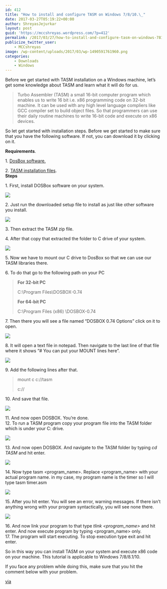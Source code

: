 ```yaml
---
id: 412
title: "How to install and configure TASM on Windows 7/8/10.\_"
date: 2017-03-27T05:19:22+00:00
author: ShreyasJejurkar
layout: post
guid: 'https://mccshreyas.wordpress.com/?p=412'
permalink: /2017/03/27/how-to-install-and-configure-tasm-on-windows-7810/
publicize_twitter_user:
    - MCCshreyas
image: /wp-content/uploads/2017/03/wp-1490591761960.png
categories:
    - Downloads
    - Windows
---
```


Before we get started with TASM installation on a Windows machine, let’s get some knowledge about TASM and learn what it will do for us.

> Turbo Assembler (TASM) a small 16-bit computer program which enables us to write 16 bit i.e. x86 programming code on 32-bit machine. It can be used with any high level language compliers like GCC compiler set to build object files. So that programmers can use their daily routine machines to write 16-bit code and execute on x86 devices.

So let get started with installation steps. Before we get started to make sure that you have the following software. If not, you can download it by clicking on it.

**Requirements**.

1\. [DosBox software.](http://www.dosbox.com/download.php?main=1)

2\. [TASM installation files](https://drive.google.com/file/d/0BxFfQqBvZCltMHdNbFFCZVJkUlE/view?usp=sharing).  
 **Steps**

1\. First, install DOSBox software on your system.

[![](http://mccshreyas.files.wordpress.com/2017/03/wp-1490591369444.png?resize=460%2C311)](http://mccshreyas.files.wordpress.com/2017/03/wp-1490591369444.png?resize=460%2C311)

2\. Just run the downloaded setup file to install as just like other software you install.

[![](http://mccshreyas.files.wordpress.com/2017/03/wp-1490591399488.png?resize=549%2C478)](http://mccshreyas.files.wordpress.com/2017/03/wp-1490591399488.png?resize=549%2C478)

3\. Then extract the TASM zip file.

4\. After that copy that extracted the folder to C drive of your system.

[![](http://mccshreyas.files.wordpress.com/2017/03/wp-1490591426342.png?resize=700%2C394)](http://mccshreyas.files.wordpress.com/2017/03/wp-1490591426342.png?resize=700%2C394)

5\. Now we have to mount our C drive to DosBox so that we can use our TASM libraries there.

6\. To do that go to the following path on your PC

> **For 32-bit PC**
> 
> C:\\Program Files\\DOSBOX-0.74
> 
> **For 64-bit PC**
> 
> C:\\Program Files (x86) \\DOSBOX-0.74

7\. Then there you will see a file named “DOSBOX 0.74 Options” click on it to open.

[![](http://mccshreyas.files.wordpress.com/2017/03/wp-1490591556492.png?resize=700%2C394)](http://mccshreyas.files.wordpress.com/2017/03/wp-1490591556492.png?resize=700%2C394)

8\. It will open a text file in notepad. Then navigate to the last line of that file where it shows “# You can put your MOUNT lines here”.

[![](http://mccshreyas.files.wordpress.com/2017/03/wp-1490591592589.png?resize=700%2C394)](http://mccshreyas.files.wordpress.com/2017/03/wp-1490591592589.png?resize=700%2C394)

9\. Add the following lines after that.

> mount c c://tasm
> 
> c://

10\. And save that file.

[![](http://mccshreyas.files.wordpress.com/2017/03/wp-1490591602464.png?resize=700%2C394)](http://mccshreyas.files.wordpress.com/2017/03/wp-1490591602464.png?resize=700%2C394)

11\. And now open DOSBOX. You’re done.  
12\. To run a TASM program copy your program file into the TASM folder which is under your C: drive.

[![](http://mccshreyas.files.wordpress.com/2017/03/wp-1490591694938.png?resize=700%2C394)](http://mccshreyas.files.wordpress.com/2017/03/wp-1490591694938.png?resize=700%2C394)

13\. And now open DOSBOX. And navigate to the TASM folder by typing *cd TASM* and hit enter.

[![](http://mccshreyas.files.wordpress.com/2017/03/wp-1490591746100.png?resize=700%2C370)](http://mccshreyas.files.wordpress.com/2017/03/wp-1490591746100.png?resize=700%2C370)

14\. Now type tasm &lt;program\_name&gt;. Replace &lt;program\_name&gt; with your actual program name. in my case, my program name is the timer so I will type tasm timer.asm

[![](http://mccshreyas.files.wordpress.com/2017/03/wp-1490591761960.png?resize=700%2C373)](http://mccshreyas.files.wordpress.com/2017/03/wp-1490591761960.png?resize=700%2C373)

15\. After you hit enter. You will see an error, warning messages. If there isn’t anything wrong with your program syntactically, you will see none there.

[![](http://mccshreyas.files.wordpress.com/2017/03/wp-1490591792111.png?resize=700%2C373)](http://mccshreyas.files.wordpress.com/2017/03/wp-1490591792111.png?resize=700%2C373)

16\. And now link your program to that type *tlink &lt;program\_name&gt;* and hit enter. And now execute program by typing &lt;program\_name&gt; only.  
17\. The program will start executing. To stop execution type exit and hit enter.

So in this way you can install TASM on your system and execute x86 code on your machine. This tutorial is applicable to Windows 7/8/8.1/10.

If you face any problem while doing this, make sure that you hit the comment below with your problem.

[via](https://drive.google.com/file/d/0BxFfQqBvZCltMHdNbFFCZVJkUlE/view?usp=sharing)